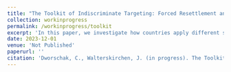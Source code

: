 ```yaml
---
title: "The Toolkit of Indiscriminate Targeting: Forced Resettlement and Mass Killing"
collection: workinprogress
permalink: /workinprogress/toolkit
excerpt: 'In this paper, we investigate how countries apply different strategies of indiscriminate targeting.'
date: 2023-12-01
venue: 'Not Published'
paperurl: ''
citation: 'Dworschak, C., Walterskirchen, J. (in progress). The Toolkit of Indiscriminate Targeting: Forced Resettlement and Mass Killing'
---
```


